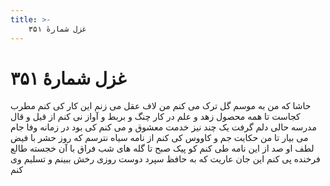 ```yaml
---
title: >-
    غزل شمارهٔ ۳۵۱
---
```

# غزل شمارهٔ ۳۵۱

حاشا که من به موسم گل ترک می کنم
من لاف عقل می زنم این کار کی کنم
مطرب کجاست تا همه محصول زهد و علم
در کار چنگ و بربط و آواز نی کنم
از قیل و قال مدرسه حالی دلم گرفت
یک چند نیز خدمت معشوق و می کنم
کی بود در زمانه وفا جام می بیار
تا من حکایت جم و کاووس کی کنم
از نامه سیاه نترسم که روز حشر
با فیض لطف او صد از این نامه طی کنم
کو پیک صبح تا گله های شب فراق
با آن خجسته طالع فرخنده پی کنم
این جان عاریت که به حافظ سپرد دوست
روزی رخش ببینم و تسلیم وی کنم

